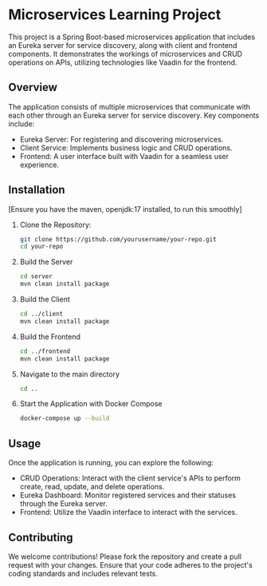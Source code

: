 # Microservices Learning Project

This project is a Spring Boot-based microservices application that includes an Eureka server for service discovery, along with client and frontend components. It demonstrates the workings of microservices and CRUD operations on APIs, utilizing technologies like Vaadin for the frontend.

## Overview

The application consists of multiple microservices that communicate with each other through an Eureka server for service discovery. Key components include:

- Eureka Server: For registering and discovering microservices.
- Client Service: Implements business logic and CRUD operations.
- Frontend: A user interface built with Vaadin for a seamless user experience.

## Installation
[Ensure you have the maven, openjdk:17 installed, to run this smoothly]

1. Clone the Repository:

   ```bash
   git clone https://github.com/yourusername/your-repo.git
   cd your-repo

2. Build the Server
   ```bash
   cd server
   mvn clean install package

3. Build the Client
   ```bash
   cd ../client
   mvn clean install package
   
4. Build the Frontend
   ```bash
   cd ../frontend
   mvn clean install package

5. Navigate to the main directory
   ```bash
   cd ..

6. Start the Application with Docker Compose
   ```bash
   docker-compose up --build

## Usage
Once the application is running, you can explore the following:

 - CRUD Operations: Interact with the client service's APIs to perform create, read, update, and delete operations.
 - Eureka Dashboard: Monitor registered services and their statuses through the Eureka server.
 - Frontend: Utilize the Vaadin interface to interact with the services.

## Contributing
We welcome contributions! Please fork the repository and create a pull request with your changes. Ensure that your code adheres to the project's coding standards and includes relevant tests.
